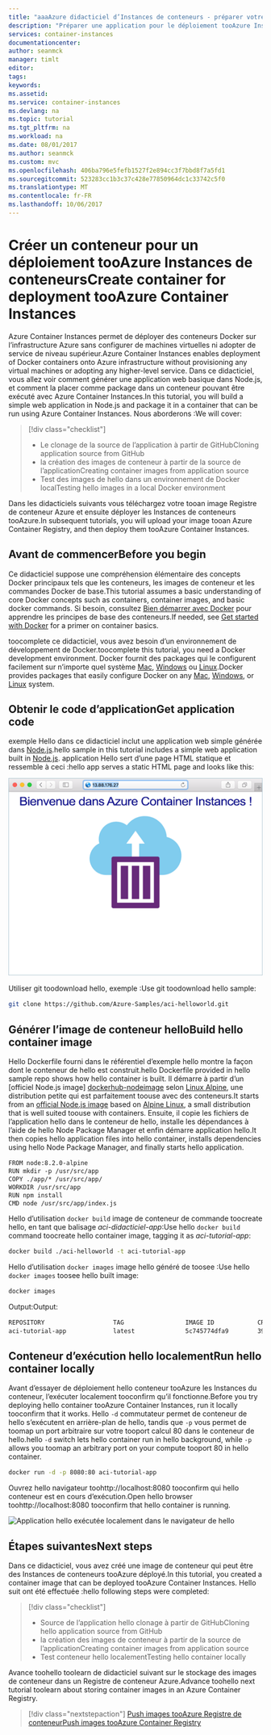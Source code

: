 ```yaml
---
title: "aaaAzure didacticiel d’Instances de conteneurs - préparer votre application | Documentation Azure"
description: "Préparer une application pour le déploiement tooAzure Instances de conteneurs"
services: container-instances
documentationcenter: 
author: seanmck
manager: timlt
editor: 
tags: 
keywords: 
ms.assetid: 
ms.service: container-instances
ms.devlang: na
ms.topic: tutorial
ms.tgt_pltfrm: na
ms.workload: na
ms.date: 08/01/2017
ms.author: seanmck
ms.custom: mvc
ms.openlocfilehash: 406ba796e5fefb1527f2e894cc3f7bbd8f7a5fd1
ms.sourcegitcommit: 523283cc1b3c37c428e77850964dc1c33742c5f0
ms.translationtype: MT
ms.contentlocale: fr-FR
ms.lasthandoff: 10/06/2017
---
```

# <a name="create-container-for-deployment-tooazure-container-instances"></a><span data-ttu-id="4db14-103">Créer un conteneur pour un déploiement tooAzure Instances de conteneurs</span><span class="sxs-lookup"><span data-stu-id="4db14-103">Create container for deployment tooAzure Container Instances</span></span>

<span data-ttu-id="4db14-104">Azure Container Instances permet de déployer des conteneurs Docker sur l’infrastructure Azure sans configurer de machines virtuelles ni adopter de service de niveau supérieur.</span><span class="sxs-lookup"><span data-stu-id="4db14-104">Azure Container Instances enables deployment of Docker containers onto Azure infrastructure without provisioning any virtual machines or adopting any higher-level service.</span></span> <span data-ttu-id="4db14-105">Dans ce didacticiel, vous allez voir comment générer une application web basique dans Node.js, et comment la placer comme package dans un conteneur pouvant être exécuté avec Azure Container Instances.</span><span class="sxs-lookup"><span data-stu-id="4db14-105">In this tutorial, you will build a simple web application in Node.js and package it in a container that can be run using Azure Container Instances.</span></span> <span data-ttu-id="4db14-106">Nous aborderons :</span><span class="sxs-lookup"><span data-stu-id="4db14-106">We will cover:</span></span>

> [!div class="checklist"]
> * <span data-ttu-id="4db14-107">Le clonage de la source de l’application à partir de GitHub</span><span class="sxs-lookup"><span data-stu-id="4db14-107">Cloning application source from GitHub</span></span>  
> * <span data-ttu-id="4db14-108">la création des images de conteneur à partir de la source de l’application</span><span class="sxs-lookup"><span data-stu-id="4db14-108">Creating container images from application source</span></span>
> * <span data-ttu-id="4db14-109">Test des images de hello dans un environnement de Docker local</span><span class="sxs-lookup"><span data-stu-id="4db14-109">Testing hello images in a local Docker environment</span></span>

<span data-ttu-id="4db14-110">Dans les didacticiels suivants vous téléchargez votre tooan image Registre de conteneur Azure et ensuite déployer les Instances de conteneurs tooAzure.</span><span class="sxs-lookup"><span data-stu-id="4db14-110">In subsequent tutorials, you will upload your image tooan Azure Container Registry, and then deploy them tooAzure Container Instances.</span></span>

## <a name="before-you-begin"></a><span data-ttu-id="4db14-111">Avant de commencer</span><span class="sxs-lookup"><span data-stu-id="4db14-111">Before you begin</span></span>

<span data-ttu-id="4db14-112">Ce didacticiel suppose une compréhension élémentaire des concepts Docker principaux tels que les conteneurs, les images de conteneur et les commandes Docker de base.</span><span class="sxs-lookup"><span data-stu-id="4db14-112">This tutorial assumes a basic understanding of core Docker concepts such as containers, container images, and basic docker commands.</span></span> <span data-ttu-id="4db14-113">Si besoin, consultez [Bien démarrer avec Docker]( https://docs.docker.com/get-started/) pour apprendre les principes de base des conteneurs.</span><span class="sxs-lookup"><span data-stu-id="4db14-113">If needed, see [Get started with Docker]( https://docs.docker.com/get-started/) for a primer on container basics.</span></span> 

<span data-ttu-id="4db14-114">toocomplete ce didacticiel, vous avez besoin d’un environnement de développement de Docker.</span><span class="sxs-lookup"><span data-stu-id="4db14-114">toocomplete this tutorial, you need a Docker development environment.</span></span> <span data-ttu-id="4db14-115">Docker fournit des packages qui le configurent facilement sur n’importe quel système [Mac](https://docs.docker.com/docker-for-mac/), [Windows](https://docs.docker.com/docker-for-windows/) ou [Linux](https://docs.docker.com/engine/installation/#supported-platforms).</span><span class="sxs-lookup"><span data-stu-id="4db14-115">Docker provides packages that easily configure Docker on any [Mac](https://docs.docker.com/docker-for-mac/), [Windows](https://docs.docker.com/docker-for-windows/), or [Linux](https://docs.docker.com/engine/installation/#supported-platforms) system.</span></span>

## <a name="get-application-code"></a><span data-ttu-id="4db14-116">Obtenir le code d’application</span><span class="sxs-lookup"><span data-stu-id="4db14-116">Get application code</span></span>

<span data-ttu-id="4db14-117">exemple Hello dans ce didacticiel inclut une application web simple générée dans [Node.js](http://nodejs.org).</span><span class="sxs-lookup"><span data-stu-id="4db14-117">hello sample in this tutorial includes a simple web application built in [Node.js](http://nodejs.org).</span></span> <span data-ttu-id="4db14-118">application Hello sert d’une page HTML statique et ressemble à ceci :</span><span class="sxs-lookup"><span data-stu-id="4db14-118">hello app serves a static HTML page and looks like this:</span></span>

![Application du didacticiel affichée dans le navigateur][aci-tutorial-app]

<span data-ttu-id="4db14-120">Utiliser git toodownload hello, exemple :</span><span class="sxs-lookup"><span data-stu-id="4db14-120">Use git toodownload hello sample:</span></span>

```bash
git clone https://github.com/Azure-Samples/aci-helloworld.git
```

## <a name="build-hello-container-image"></a><span data-ttu-id="4db14-121">Générer l’image de conteneur hello</span><span class="sxs-lookup"><span data-stu-id="4db14-121">Build hello container image</span></span>

<span data-ttu-id="4db14-122">Hello Dockerfile fourni dans le référentiel d’exemple hello montre la façon dont le conteneur de hello est construit.</span><span class="sxs-lookup"><span data-stu-id="4db14-122">hello Dockerfile provided in hello sample repo shows how hello container is built.</span></span> <span data-ttu-id="4db14-123">Il démarre à partir d’un [officiel Node.js image] [ dockerhub-nodeimage] selon [Linux Alpine](https://alpinelinux.org/), une distribution petite qui est parfaitement toouse avec des conteneurs.</span><span class="sxs-lookup"><span data-stu-id="4db14-123">It starts from an [official Node.js image][dockerhub-nodeimage] based on [Alpine Linux](https://alpinelinux.org/), a small distribution that is well suited toouse with containers.</span></span> <span data-ttu-id="4db14-124">Ensuite, il copie les fichiers de l’application hello dans le conteneur de hello, installe les dépendances à l’aide de hello Node Package Manager et enfin démarre application hello.</span><span class="sxs-lookup"><span data-stu-id="4db14-124">It then copies hello application files into hello container, installs dependencies using hello Node Package Manager, and finally starts hello application.</span></span>

```
FROM node:8.2.0-alpine
RUN mkdir -p /usr/src/app
COPY ./app/* /usr/src/app/
WORKDIR /usr/src/app
RUN npm install
CMD node /usr/src/app/index.js
```

<span data-ttu-id="4db14-125">Hello d’utilisation `docker build` image de conteneur de commande toocreate hello, en tant que balisage *aci-didacticiel-app*:</span><span class="sxs-lookup"><span data-stu-id="4db14-125">Use hello `docker build` command toocreate hello container image, tagging it as *aci-tutorial-app*:</span></span>

```bash
docker build ./aci-helloworld -t aci-tutorial-app
```

<span data-ttu-id="4db14-126">Hello d’utilisation `docker images` image hello généré de toosee :</span><span class="sxs-lookup"><span data-stu-id="4db14-126">Use hello `docker images` toosee hello built image:</span></span>

```bash
docker images
```

<span data-ttu-id="4db14-127">Output:</span><span class="sxs-lookup"><span data-stu-id="4db14-127">Output:</span></span>

```bash
REPOSITORY                   TAG                 IMAGE ID            CREATED              SIZE
aci-tutorial-app             latest              5c745774dfa9        39 seconds ago       68.1 MB
```

## <a name="run-hello-container-locally"></a><span data-ttu-id="4db14-128">Conteneur d’exécution hello localement</span><span class="sxs-lookup"><span data-stu-id="4db14-128">Run hello container locally</span></span>

<span data-ttu-id="4db14-129">Avant d’essayer de déploiement hello conteneur tooAzure les Instances du conteneur, l’exécuter localement tooconfirm qu’il fonctionne.</span><span class="sxs-lookup"><span data-stu-id="4db14-129">Before you try deploying hello container tooAzure Container Instances, run it locally tooconfirm that it works.</span></span> <span data-ttu-id="4db14-130">Hello `-d` commutateur permet de conteneur de hello s’exécutent en arrière-plan de hello, tandis que `-p` vous permet de toomap un port arbitraire sur votre tooport calcul 80 dans le conteneur de hello.</span><span class="sxs-lookup"><span data-stu-id="4db14-130">hello `-d` switch lets hello container run in hello background, while `-p` allows you toomap an arbitrary port on your compute tooport 80 in hello container.</span></span>

```bash
docker run -d -p 8080:80 aci-tutorial-app
```

<span data-ttu-id="4db14-131">Ouvrez hello navigateur toohttp://localhost:8080 tooconfirm qui hello conteneur est en cours d’exécution.</span><span class="sxs-lookup"><span data-stu-id="4db14-131">Open hello browser toohttp://localhost:8080 tooconfirm that hello container is running.</span></span>

![Application hello exécutée localement dans le navigateur de hello][aci-tutorial-app-local]

## <a name="next-steps"></a><span data-ttu-id="4db14-133">Étapes suivantes</span><span class="sxs-lookup"><span data-stu-id="4db14-133">Next steps</span></span>

<span data-ttu-id="4db14-134">Dans ce didacticiel, vous avez créé une image de conteneur qui peut être des Instances de conteneurs tooAzure déployé.</span><span class="sxs-lookup"><span data-stu-id="4db14-134">In this tutorial, you created a container image that can be deployed tooAzure Container Instances.</span></span> <span data-ttu-id="4db14-135">Hello suit ont été effectuée :</span><span class="sxs-lookup"><span data-stu-id="4db14-135">hello following steps were completed:</span></span>

> [!div class="checklist"]
> * <span data-ttu-id="4db14-136">Source de l’application hello clonage à partir de GitHub</span><span class="sxs-lookup"><span data-stu-id="4db14-136">Cloning hello application source from GitHub</span></span>  
> * <span data-ttu-id="4db14-137">la création des images de conteneur à partir de la source de l’application</span><span class="sxs-lookup"><span data-stu-id="4db14-137">Creating container images from application source</span></span>
> * <span data-ttu-id="4db14-138">Test conteneur hello localement</span><span class="sxs-lookup"><span data-stu-id="4db14-138">Testing hello container locally</span></span>

<span data-ttu-id="4db14-139">Avance toohello toolearn de didacticiel suivant sur le stockage des images de conteneur dans un Registre de conteneur Azure.</span><span class="sxs-lookup"><span data-stu-id="4db14-139">Advance toohello next tutorial toolearn about storing container images in an Azure Container Registry.</span></span>

> [!div class="nextstepaction"]
> [<span data-ttu-id="4db14-140">Push images tooAzure Registre de conteneur</span><span class="sxs-lookup"><span data-stu-id="4db14-140">Push images tooAzure Container Registry</span></span>](./container-instances-tutorial-prepare-acr.md)

<!-- LINKS -->
[dockerhub-nodeimage]: https://hub.docker.com/r/library/node/tags/8.2.0-alpine/

<!--- IMAGES --->
[aci-tutorial-app]:./media/container-instances-quickstart/aci-app-browser.png
[aci-tutorial-app-local]: ./media/container-instances-tutorial-prepare-app/aci-app-browser-local.png